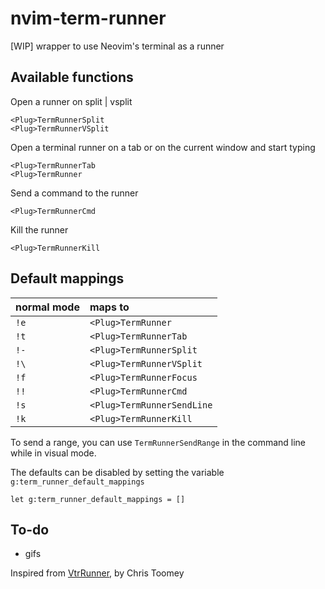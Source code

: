 nvim-term-runner
================

[WIP] wrapper to use Neovim's terminal as a runner

Available functions
-------------------

Open a runner on split | vsplit
```
<Plug>TermRunnerSplit
<Plug>TermRunnerVSplit
```

Open a terminal runner on a tab or on the current window and start typing
```
<Plug>TermRunnerTab
<Plug>TermRunner
```

Send a command to the runner
```
<Plug>TermRunnerCmd
```

Kill the runner
```
<Plug>TermRunnerKill
```

Default mappings
----------------

|normal mode| maps to                     |
|-----------|:----------------------------|
|`!e`       | `<Plug>TermRunner`          |
|`!t`       | `<Plug>TermRunnerTab`       |
|`!-`       | `<Plug>TermRunnerSplit`     |
|`!\`       | `<Plug>TermRunnerVSplit`    |
|`!f`       | `<Plug>TermRunnerFocus`     |
|`!!`       | `<Plug>TermRunnerCmd`       |
|`!s`       | `<Plug>TermRunnerSendLine`  |
|`!k`       | `<Plug>TermRunnerKill`      |

To send a range, you can use `TermRunnerSendRange` in the command line while in visual mode.

The defaults can be disabled by setting the variable
`g:term_runner_default_mappings`
```
let g:term_runner_default_mappings = []
```

To-do
-----

- gifs

Inspired from [VtrRunner](https://github.com/christoomey/vim-tmux-runner), by Chris Toomey
